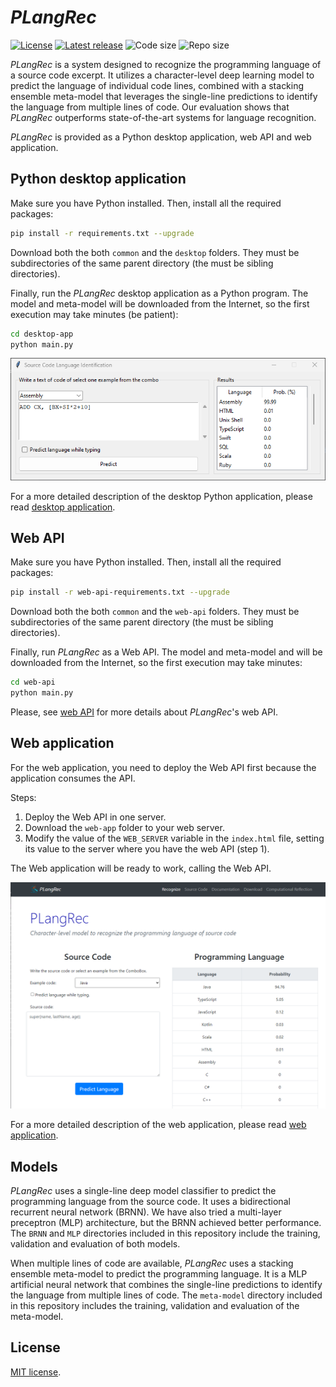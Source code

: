 # *PLangRec*

[![License](https://img.shields.io/github/license/computationalreflection/plangrec)](LICENSE) 
[![Latest release](https://img.shields.io/github/v/release/computationalreflection/plangrec?include_prereleases)](https://github.com/ComputationalReflection/PLangRec/releases)
<img alt="Code size" src="https://img.shields.io/github/languages/code-size/ComputationalReflection/PLangRec">
<img alt="Repo size" src="https://img.shields.io/github/repo-size/ComputationalReflection/PLangRec">

*PLangRec* is a system designed to recognize the programming language of a source code excerpt. 
It utilizes a character-level deep learning model to predict the language of individual code lines, 
combined with a stacking ensemble meta-model that leverages the single-line predictions to identify 
the language from multiple lines of code. 
Our evaluation shows that *PLangRec* outperforms state-of-the-art systems for language recognition.


*PLangRec* is provided as a Python desktop application, web API and web application.

## Python desktop application

Make sure you have Python installed. Then, install all the required packages:

``` bash
pip install -r requirements.txt --upgrade
``` 

Download both the both `common` and the `desktop` folders. They must be
subdirectories of the same parent directory (the must be sibling directories).

Finally, run the *PLangRec* desktop application as a Python program. 
The model and meta-model will be downloaded from the Internet, 
so the first execution may take minutes (be patient):

``` bash
cd desktop-app
python main.py
``` 

![Desktop application screenshot](img/desktop-app.png)

For a more detailed description of the desktop Python application, please read [desktop application](desktop.md).


## Web API

Make sure you have Python installed. Then, install all the required packages:

``` bash
pip install -r web-api-requirements.txt --upgrade
``` 

Download both the both `common` and the `web-api` folders. 
They must be subdirectories of the same parent directory (the must be sibling directories).

Finally, run *PLangRec* as a Web API. 
The model and meta-model and will be downloaded from the Internet, 
so the first execution may take minutes:

``` bash
cd web-api
python main.py
``` 
Please, see [web API](web-api.md) for more details about *PLangRec*'s web API.


## Web application

For the web application, you need to deploy the Web API first
because the application consumes the API.

Steps:

1. Deploy the Web API in one server. 
2. Download the `web-app` folder to your web server. 
3. Modify the value of the `WEB_SERVER` variable in the `index.html` file, 
setting its value to the server where you have the web API (step 1).    

The Web application will be ready to work, calling the Web API.

![Web application screenshot](img/web-app.png)

For a more detailed description of the web application, please read [web application](web-app.md).

## Models

*PLangRec* uses a single-line deep model classifier to predict the programming language from the source code.
It uses a bidirectional recurrent neural network (BRNN). We have also tried a multi-layer preceptron (MLP)
architecture, but the BRNN achieved better performance. 
The `BRNN` and `MLP` directories included in this repository include the training, validation and evaluation
of both models.

When multiple lines of code are available, *PLangRec* uses a stacking ensemble meta-model to predict 
the programming language. It is a MLP artificial neural network that combines the single-line predictions
to identify the language from multiple lines of code. The `meta-model` directory included in this repository
includes the training, validation and evaluation of the meta-model.

## License

[MIT license](LICENSE).
